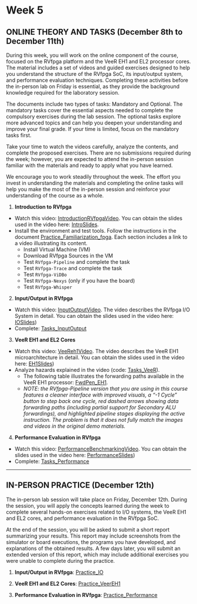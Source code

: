# Week 5



## ONLINE THEORY AND TASKS (December 8th to December 11th)

During this week, you will work on the online component of the course, focused on the RVfpga platform and the VeeR EH1 and EL2 processor cores. The material includes a set of videos and guided exercises designed to help you understand the structure of the RVfpga SoC, its input/output system, and performance evaluation techniques. Completing these activities before the in-person lab on Friday is essential, as they provide the background knowledge required for the laboratory session.

The documents include two types of tasks: Mandatory and Optional. The mandatory tasks cover the essential aspects needed to complete the compulsory exercises during the lab session. The optional tasks explore more advanced topics and can help you deepen your understanding and improve your final grade. If your time is limited, focus on the mandatory tasks first.

Take your time to watch the videos carefully, analyze the contents, and complete the proposed exercises. There are no submissions required during the week; however, you are expected to attend the in-person session familiar with the materials and ready to apply what you have learned.

We encourage you to work steadily throughout the week. The effort you invest in understanding the materials and completing the online tasks will help you make the most of the in-person session and reinforce your understanding of the course as a whole.

1. **Introduction to RVfpga**
  - Watch this video: [IntroductionRVfpgaVideo](https://www.youtube.com/watch?v=sc_Jn0XSkNw). You can obtain the slides used in the video here: [IntroSlides](https://drive.google.com/file/d/17Kid-KSDqPOPoEudiWhcuOdUChYpkcbp/view?usp=drive_link).
  - Install the environment and test tools. Follow the instructions in the document [Practice_Familiarization_fpga](https://drive.google.com/file/d/1vdLf39U89q38gmLuodo7nZkctRqeAiyO/view?usp=drive_link). Each section includes a link to a video illustrating its content.
    - Install Virtual Machine (VM)
    - Download RVfpga Sources in the VM
    - Test `RVfpga-Pipeline` and complete the task
    - Test `RVfpga-Trace` and complete the task
    - Test `RVfpga-ViDBo`
    - Test `RVfpga-Nexys` (only if you have the board)
    - Test `RVfpga-Whisper`

2. **Input/Output in RVfpga**
  - Watch this video: [InputOutputVideo](https://www.youtube.com/watch?v=8fK-CoEbo0Y). The video describes the RVfpga I/O System in detail. You can obtain the slides used in the video here: [IOSlides](https://drive.google.com/file/d/1-Kav6TLV5xBURQYfZfRP3yzWUq_Qp7eV/view?usp=drive_link))
  - Complete: [Tasks_InputOutput](https://drive.google.com/file/d/1FX5Fr63ecMRLswCPk606GWZr7z65b1Fp/view?usp=drive_link)

3. **VeeR EH1 and EL2 Cores**
  - Watch this video: [VeeReh1Video](https://youtu.be/xVnB6OM00cE?si=0HW333O-oPOXUDZG). The video describes the VeeR EH1 microarchitecture in detail. You can obtain the slides used in the video here: [EH1Slides](https://drive.google.com/file/d/1kIMQY3u5jZB7cAktFPqIHSpHAuruENAM/view?usp=drive_link))
  - Analyze hazards explained in the video (code: [Tasks_VeeR](https://drive.google.com/file/d/1NSOsgaQnFWfeKJbu6r6319T3zq0wzgf-/view?usp=sharing)).
      - The following table illustrates the forwarding paths available in the VeeR EH1 processor: [FwdPen_EH1](https://drive.google.com/file/d/1owNZUEw-2AZw2-El_mBu4-WpZ1HhYVNo/view?usp=sharing).
      - *NOTE: the RVfpga-Pipeline version that you are using in this course features a cleaner interface with improved visuals, a “-1 Cycle” button to step back one cycle, red dashed arrows showing data forwarding paths (including partial support for Secondary ALU forwardings), and highlighted pipeline stages displaying the active instruction. The problem is that it does not fully match the images and videos in the original demo materials.*

4. **Performance Evaluation in RVfpga**
  - Watch this video: [PerformanceBenchmarkingVideo](https://www.youtube.com/watch?v=GqaDEW3W4X0). You can obtain the slides used in the video here: [PerformanceSlides](https://drive.google.com/file/d/1xCmc4vFd_khLk6En14Ae_ZDF-OiP1QNm/view?usp=drive_link))
  - Complete: [Tasks_Performance](https://drive.google.com/file/d/1221ZkEwMsJuQGO-T1emmaSZvgeHH_mls/view?usp=drive_link)

---

## IN-PERSON PRACTICE (December 12th)

The in-person lab session will take place on Friday, December 12th. During the session, you will apply the concepts learned during the week to complete several hands-on exercises related to I/O systems, the VeeR EH1 and EL2 cores, and performance evaluation in the RVfpga SoC.

At the end of the session, you will be asked to submit a short report summarizing your results. This report may include screenshots from the simulator or board executions, the programs you have developed, and explanations of the obtained results. A few days later, you will submit an extended version of this report, which may include additional exercises you were unable to complete during the practice.

1. **Input/Output in RVfpga**: [Practice_IO]()

2. **VeeR EH1 and EL2 Cores**: [Practice_VeerEH1]()

3. **Performance Evaluation in RVfpga**: [Practice_Performance]()

